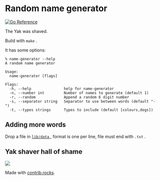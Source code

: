 # Random name generator

[![Go Reference](https://pkg.go.dev/badge/github.com/rk295/name-generator.svg)](https://pkg.go.dev/github.com/rk295/name-generator)

The Yak was shaved. 

Build with `make` . 

It has some options:

```
% name-generator --help
A random name generator

Usage:
  name-generator [flags]

Flags:
  -h, --help               help for name-generator
  -n, --number int         Number of names to generate (default 1)
  -r, --random             Append a random 6 digit number
  -s, --separator string   Separator to use between words (default "-")
  -t, --types strings      Types to include (default [colours,dogs])
```

## Adding more words

Drop a file in [ `lib/data` ](lib/data) , format is one per line, file must end with `.txt` .

## Yak shaver hall of shame

<a href="https://github.com/rk295/name-generator/graphs/contributors">
  <img src="https://contrib.rocks/image?repo=rk295/name-generator" />
</a>

Made with [contrib.rocks](https://contrib.rocks).

